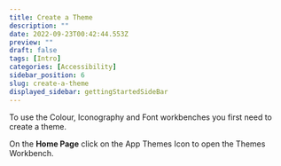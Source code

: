 ```yaml
---
title: Create a Theme
description: ""
date: 2022-09-23T00:42:44.553Z
preview: ""
draft: false
tags: [Intro]
categories: [Accessibility]
sidebar_position: 6
slug: create-a-theme
displayed_sidebar: gettingStartedSideBar
---
```


To use the Colour, Iconography and Font workbenches you first need to create a theme.

On the **Home Page** click on the App Themes Icon to open the Themes Workbench.